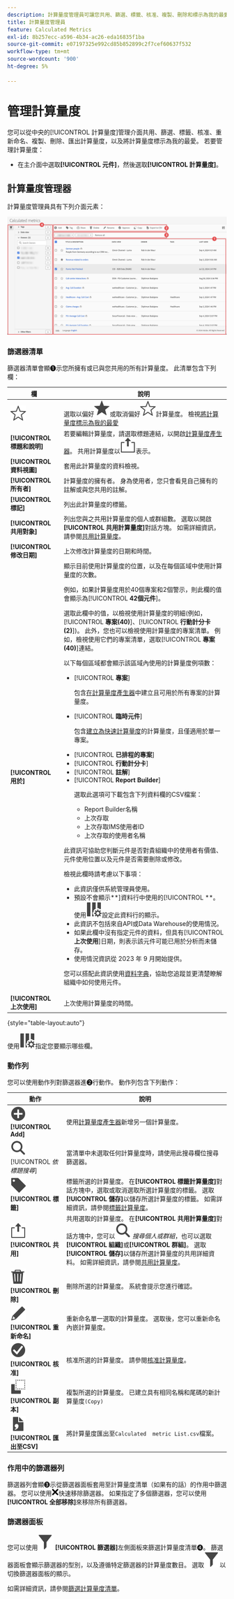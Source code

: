```yaml
---
description: 計算量度管理員可讓您共用、篩選、標籤、核准、複製、刪除和標示為我的最愛。
title: 計算量度管理員
feature: Calculated Metrics
exl-id: 8b257ecc-a596-4b34-ac26-eda16835f1ba
source-git-commit: e07197325e992cd85b852899c2f7cef60637f532
workflow-type: tm+mt
source-wordcount: '900'
ht-degree: 5%

---
```


# 管理計算量度

您可以從中央的[!UICONTROL 計算量度]管理介面共用、篩選、標籤、核准、重新命名、複製、刪除、匯出計算量度，以及將計算量度標示為我的最愛。 若要管理計算量度：


* 在主介面中選取&#x200B;**[!UICONTROL 元件]**，然後選取&#x200B;**[!UICONTROL 計算量度]**。


## 計算量度管理器

計算量度管理員具有下列介面元素：


![篩選器介面](assets/calculated-metrics-manager.png)

### 篩選器清單

篩選器清單會顯➊示您所擁有或已與您共用的所有計算量度。 此清單包含下列欄：

<!-- I think this table incorrectly talks about quick calculated metrics -->

| 欄 | 說明 |
| --- | --- | 
| ![星形大綱](/help/assets/icons/StarOutline.svg) | 選取以偏好![Star](/help/assets/icons/Star.svg)或取消偏好![StarOutline](/help/assets/icons/StarOutline.svg)計算量度。 檢視[將計算量度標示為我的最愛](/help/components/filters/filters-favorite.md) |
| **[!UICONTROL 標題和說明]** | 若要編輯計算量度，請選取標題連結，以開啟[計算量度產生器](cm-build-metrics.md)。 共用計算量度以![共用](/help/assets/icons/ShareLight.svg)表示。 |
| **[!UICONTROL 資料視圖]** | 套用此計算量度的資料檢視。 |
| **[!UICONTROL 所有者]** | 計算量度的擁有者。 身為使用者，您只會看見自己擁有的註解或與您共用的註解。 |
| **[!UICONTROL 標記]** | 列出此計算量度的標籤。 |
| **[!UICONTROL 共用對象]** | 列出您與之共用計算量度的個人或群組數。 選取以開啟&#x200B;**[!UICONTROL 共用計算量度]**&#x200B;對話方塊。 如需詳細資訊，請參閱[共用計算量度](cm-sharing.md)。 |
| **[!UICONTROL 修改日期]** | 上次修改計算量度的日期和時間。 |
| **[!UICONTROL 用於]** | 顯示目前使用計算量度的位置，以及在每個區域中使用計算量度的次數。 <p>例如，如果計算量度用於40個專案和2個警示，則此欄的值會顯示為&#x200B;[!UICONTROL **42個元件**]。 <p>選取此欄中的值，以檢視使用計算量度的明細(例如，[!UICONTROL **專案(40)**]、[!UICONTROL **行動計分卡(2)**])。 此外，您也可以檢視使用計算量度的專案清單。 例如，檢視使用它們的專案清單，選取&#x200B;[!UICONTROL **專案(40)**]&#x200B;連結。</p><p>以下每個區域都會顯示該區域內使用的計算量度例項數：</p> <ul><li>[!UICONTROL **專案**]<p>包含[在計算量度產生器](/help/components/calc-metrics/cm-workflow/cm-build-metrics.md)中建立且可用於所有專案的計算量度。</p></li><li>[!UICONTROL **臨時元件**]<p>包含[建立為快速計算量度](/help/components/apply-create-metrics.md#create-calculated-metrics-for-a-single-project)的計算量度，且僅適用於單一專案。</p></li><li>[!UICONTROL **已排程的專案**]</li><li>[!UICONTROL **行動計分卡**]</li><li>[!UICONTROL **註解**]</li><li>[!UICONTROL **Report Builder**]<p>選取此選項可下載包含下列資料欄的CSV檔案：</p><ul><li>Report Builder名稱</li><li>上次存取</li><li>上次存取IMS使用者ID</li><li>上次存取的使用者名稱</li></ul></li></ul><p>此資訊可協助您判斷元件是否對貴組織中的使用者有價值、元件使用位置以及元件是否需要刪除或修改。</p><p>檢視此欄時請考慮以下事項：</p><ul><li>此資訊僅供系統管理員使用。</li><li>預設不會顯示&#x200B;**]資料行中使用的[!UICONTROL **。 使用![ColumnSetting](/help/assets/icons/ColumnSetting.svg)設定此資料行的顯示。</li><li>此資訊不包括來自API或Data Warehouse的使用情況。</li><li>如果此欄中沒有指定元件的資料，但具有&#x200B;[!UICONTROL **上次使用**]&#x200B;日期，則表示該元件可能已用於分析而未儲存。</li><li>使用情況資訊從 2023 年 9 月開始提供。</li></ul><p>您可以搭配此資訊使用[資料字典](/help/components/data-dictionary/data-dictionary-overview.md)，協助您追蹤並更清楚瞭解組織中如何使用元件。</p> |
| **[!UICONTROL 上次使用]** | 上次使用計算量度的時間。 |

{style="table-layout:auto"}

使用![ColumnSetting](/help/assets/icons/ColumnSetting.svg)指定您要顯示哪些欄。

### 動作列

您可以使用動作列對篩選器進➋行動作。 動作列包含下列動作：

| 動作 | 說明 |
|---|---|
| ![AddCircle](/help/assets/icons/AddCircle.svg) **[!UICONTROL Add]** | 使用[計算量度產生器](cm-build-metrics.md)新增另一個計算量度。 |
| ![搜尋](/help/assets/icons/Search.svg) [!UICONTROL *依標題搜尋*] | 當清單中未選取任何計算量度時，請使用此搜尋欄位搜尋篩選器。 |
| ![標籤](/help/assets/icons/Label.svg) **[!UICONTROL 標籤]** | 標籤所選的計算量度。 在&#x200B;**[!UICONTROL 標籤計算量度]**&#x200B;對話方塊中，選取或取消選取所選計算量度的標籤。 選取&#x200B;**[!UICONTROL 儲存]**&#x200B;以儲存所選計算量度的標籤。 如需詳細資訊，請參閱[標籤計算量度](cm-tagging.md)。 |
| ![共用](/help/assets/icons/ShareLight.svg) **[!UICONTROL 共用]** | 共用選取的計算量度。 在&#x200B;**[!UICONTROL 共用計算量度]**&#x200B;對話方塊中，您可以![搜尋](/help/assets/icons/Search.svg) *搜尋個人或群組*，也可以選取&#x200B;**[!UICONTROL 組織]**&#x200B;或&#x200B;**[!UICONTROL 群組]**。 選取&#x200B;**[!UICONTROL 儲存]**&#x200B;以儲存所選計算量度的共用詳細資料。 如需詳細資訊，請參閱[共用計算量度](cm-sharing.md)。 |
| ![刪除](/help/assets/icons/Delete.svg) **[!UICONTROL 刪除]** | 刪除所選的計算量度。 系統會提示您進行確認。 |
| ![編輯](/help/assets/icons/Edit.svg) **[!UICONTROL 重新命名]** | 重新命名單一選取的計算量度。 選取後，您可以重新命名內嵌計算量度。 |
| ![核取記號Circle](/help/assets/icons/CheckmarkCircle.svg) **[!UICONTROL 核准]** | 核准所選的計算量度。 請參閱[核准計算量度](cm-approving.md)。 |
| ![副本](/help/assets/icons/Copy.svg) **[!UICONTROL 副本]** | 複製所選的計算量度。 已建立具有相同名稱和尾碼的新計算量度`(Copy)` |
| ![FileCSV](/help/assets/icons/FileCSV.svg) **[!UICONTROL 匯出至CSV]** | 將計算量度匯出至`Calculated  metric List.csv`檔案。 |

### 作用中的篩選器列

篩選器列會顯➌示從篩選器面板套用至計算量度清單（如果有的話）的作用中篩選器。 您可以使用![CrossSize75](/help/assets/icons/CrossSize75.svg)快速移除篩選器。 如果指定了多個篩選器，您可以使用&#x200B;**[!UICONTROL 全部移除]**&#x200B;來移除所有篩選器。

### 篩選器面板

您可以使用![篩選器](/help/assets/icons/Filter.svg) **[!UICONTROL 篩選器]**&#x200B;左側面板來篩選計算量度清單➍。 篩選器面板會顯示篩選器的型別，以及遵循特定篩選器的計算量度數目。 選取![篩選器](/help/assets/icons/Filter.svg)以切換篩選器面板的顯示。

如需詳細資訊，請參閱[篩選計算量度清單](cm-filter.md)。


<!-- OLD CONTENT 

The Calculated metric manager shows you all the filters you own and that have been shared with you. Admin-level users can see all custom metrics in the organization. This overview presents the user interface and the capabilities of the Calculated metric manager.

![Calculated metrics window showing available filters.](assets/calc-metric-manager.png)

## Access the Calculated metrics manager

1. In Customer Journey Analytics, select [!UICONTROL **Components**] > [!UICONTROL **Calculated metrics**].

## Available actions in the Calculated metrics manager

In the Calculated metrics manager, you can:

* [Filter calculated metrics](/help/components/calc-metrics/cm-workflow/cm-filter.md)

* [Mark calculated metrics as favorites](/help/components/calc-metrics/cm-workflow/cm-favorite.md)

* [Approve calculated metrics](/help/components/calc-metrics/cm-workflow/cm-approving.md)

* [Tag calculated metrics](/help/components/calc-metrics/cm-workflow/cm-tagging.md)

* [Share calculated metrics](/help/components/calc-metrics/cm-workflow/cm-sharing.md)

* Export a calculated metric to a CSV file. 

* [Copy calculated metrics](/help/components/calc-metrics/cm-workflow/cm-copy.md)

* Delete calculated metrics

## Configure columns

You can configure the information displayed for each calculated metric in the Calculated metrics manager by configuring the columns that are displayed.

To configure the visible columns in the Calculated metrics manager:

1. In Customer Journey Analytics, select the **[!UICONTROL Components]** tab, then select **[!UICONTROL Calculated metrics]**. 

1. In the Calculated metrics manager, select the **Customize columns** icon ![Customize columns icon](assets/customize-columns-icon.png), then select the columns that you want to be displayed in the Calculated metrics manager.

   The following columns are available:

   | Column title  | Description |
   |---|---|
   | Favorites  | Displays star icons next to each calculated metric, allowing you to mark calculated metrics as favorites. For more information, see [Mark calculated metrics as favorites](/help/components/calc-metrics/cm-workflow/cm-favorite.md). |
   | Title and description | These values are provided in the Calculated metric builder. To edit the title and description, select the title link to open the Calculated metric builder.  |
   | Report suite | Indicates in which report suite the metric was last saved.  |
   | Owner | Indicates who owns the custom metric. As a non-admin, you can see only metrics you own or those that were shared with you.  |
   | Tags | Shows tags that were applied to the metric, either by you or by people who shared the calculated metric with you.  |
   | Shared with | Lists individuals or groups (admin only) or All (admin only) that you shared the calculated metric with. <p>When a calculated metric is being shared, a share icon displays next to the calculated metric name.</p>  |
   | Date modified | Indicates the date when the custom metric was last modified.  |
   | Used in | Shows where calculated metrics are currently being used, and how many times they are being used in each area. <p>For example, if the calculated metric is being used in 40 projects and 2 alerts, then the value of this column shows as [!UICONTROL **42 components**]. <p>Select the value in this column to see the breakdown of where the calculated metrics are being used (for example, [!UICONTROL **Projects (40)**], [!UICONTROL **Mobile Scorecards (2)**]). Furthermore, you can view the list of items where the calculated metrics are being used. For example, to see the list of projects where they are being used, select the [!UICONTROL **Projects (40)**] link.</p><p>Each of the following areas shows the number of instances of calculated metrics being used in that area:</p> <ul><li>[!UICONTROL **Projects**]<p>Contains calculated metrics that were [created in the calculated metric builder](/help/components/apply-create-metrics.md#create-calculated-metrics-for-all-projects) and are available for all projects.</p></li><li>[!UICONTROL **Ad hoc components**]<p>Contains calculated metrics that were [created as quick calculated metrics ](/help/components/apply-create-metrics.md#create-calculated-metrics-for-a-single-project) and are available only within a single project.</p></li><li>[!UICONTROL **Scheduled projects**]</li><li>[!UICONTROL **Mobile Scorecards**]</li><li>[!UICONTROL **Annotations**]</li><li>[!UICONTROL **Report Builder**]<p>Selecting this option downloads a CSV file, with the following columns of data:</p><ul><li>Report Builder Name</li><li>Last accessed</li><li>Last accessed IMS User ID</li><li>Last accessed user name</li></ul><p>When viewing information for Report Builder, usage information is available starting in September 2024.</p></li></ul><p>This information can help you determine whether a component is valuable to users in your organization, where it is used, and if it needs to be deleted or modified.</p><p>Consider the following when viewing this column:</p><ul><li>This information is available only to system administrators.</li><li>The [!UICONTROL **Used in**] column does not display by default. [Configure columns](#configure-columns) to display it.</li><li>If a calculated metric includes another calculated metric in its definition, any use of that calculated metric is not shown in the [!UICONTROL **Used in**] column. If a calculated metric is included in the definition of another type of component (such as a filter), then usage is shown in the [!UICONTROL **Used in**] column.</li><li>This information does not include usage from the API or Data Warehouse.</li><li>If there is no data in this column for a given component but it has a [!UICONTROL **Last used**] date, the component might have been used in an analysis without being saved.</li><li>Usage information is available starting in September 2023.</li></ul><p>You can use the [Data Dictionary](/help/components/data-dictionary/data-dictionary-overview.md) along with this information to help you keep track of and better understand how components are being used in your organization.</p> |
   | Last used | Shows the date when the calculated metric was last used in any of the following component types: <ul><li>Calculated metrics</li><li>Projects</li><li>Scheduled projects</li></ul> <p>This information can help you determine whether a component is valuable to users in your organization, or whether it should be deleted.</p><p>Consider the following when viewing this column:</p><ul><li>This information does not include usage from the API, Report Builder, or Data Warehouse.</li><li>For some components, this column might not contain data if the component was last used prior to September 2023.</li><li>This information is available only to system administrators.</li></ul><p>You can use the [Data Dictionary](/help/components/data-dictionary/data-dictionary-overview.md) along with this information to help you keep track of and better understand how components are being used in your organization. |

   {style="table-layout:auto"}

-->